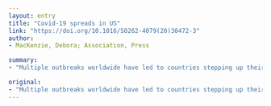 ```yaml
---
layout: entry
title: "Covid-19 spreads in US"
link: "https://doi.org/10.1016/S0262-4079(20)30472-3"
author:
- MacKenzie, Debora; Association, Press

summary:
- "Multiple outbreaks worldwide have led to countries stepping up their responses. By Debora MacKenzie and Press Association, countries have stepped up their response. The outbreaks have led countries to steps up response to multiple outbreaks across the world. Several countries have taken steps to respond to the outbreaks. Its spread spread across the globe. More than half of the world has been affected. There have been a number of outbreaks in the past few years. Countries have been slowing their responses across the country. Multiple spreads worldwide. Many countries have been put up by countries. countries are now."

original:
- "Multiple outbreaks worldwide have led to countries stepping up their responses. By Debora MacKenzie and Press Association"
---
```


